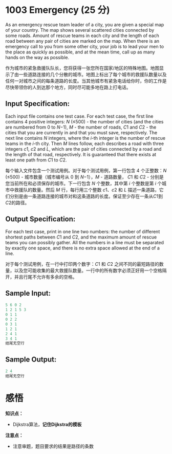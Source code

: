 # 1003 Emergency (25 分)

As an emergency rescue team leader of a city, you are given a special map of your country. The map shows several scattered cities connected by some roads. Amount of rescue teams in each city and the length of each road between any pair of cities are marked on the map. When there is an emergency call to you from some other city, your job is to lead your men to the place as quickly as possible, and at the mean time, call up as many hands on the way as possible.

作为城市的紧急救援队队长，您将获得一张您所在国家/地区的特殊地图。地图显示了由一些道路连接的几个分散的城市。地图上标出了每个城市的救援队数量以及任何一对城市之间的每条道路的长度。当其他城市有紧急电话给你时，你的工作是尽快带领你的人到达那个地方，同时尽可能多地在路上打电话。

## Input Specification:

Each input file contains one test case. For each test case, the first line contains 4 positive integers: *N* (≤500) - the number of cities (and the cities are numbered from 0 to *N*−1), *M* - the number of roads, *C*1 and *C*2 - the cities that you are currently in and that you must save, respectively. The next line contains *N* integers, where the *i*-th integer is the number of rescue teams in the *i*-th city. Then *M* lines follow, each describes a road with three integers *c*1, *c*2 and *L*, which are the pair of cities connected by a road and the length of that road, respectively. It is guaranteed that there exists at least one path from *C*1 to *C*2.

每个输入文件包含一个测试用例。对于每个测试用例，第一行包含 4 个正整数：*N* (≤500) - 城市数量（城市编号从 0 到 *N*−1），*M* - 道路数量， *C*1 和 *C*2 - 分别是您当前所在和必须保存的城市。下一行包含 *N* 个整数，其中第 *i* 个整数是第 *i* 个城市中救援队的数量。然后 *M* 行，每行用三个整数 *c*1、*c*2 和 *L* 描述一条道路，它们分别是由一条道路连接的城市对和这条道路的长度。保证至少存在一条从*C*1到*C*2的路径。

## Output Specification:

For each test case, print in one line two numbers: the number of different shortest paths between *C*1 and *C*2, and the maximum amount of rescue teams you can possibly gather. All the numbers in a line must be separated by exactly one space, and there is no extra space allowed at the end of a line.

对于每个测试用例，在一行中打印两个数字：*C*1 和 *C*2 之间不同的最短路径的数量，以及您可能收集的最大救援队数量。一行中的所有数字必须正好用一个空格隔开，并且行尾不允许有多余的空格。

## Sample Input:

```cpp
5 6 0 2
1 2 1 5 3
0 1 1
0 2 2
0 3 1
1 2 1
2 4 1
3 4 1
结尾无空行
```

## Sample Output:

```cpp
2 4
结尾无空行
```

# 感悟

**知识点：**

- Dijkstra算法，**记住Dijkstra的模板**

**注意点：**

- 注意审题，题目要求的结果是路径的条数

